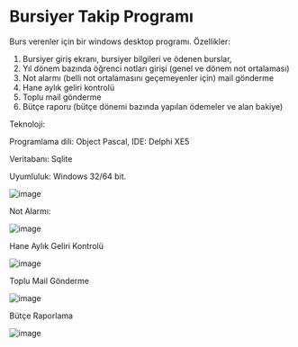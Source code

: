 # Bursiyer Takip Programı
 Burs verenler için bir windows desktop programı.
  Özellikler:
  1. Bursiyer giriş ekranı, bursiyer bilgileri ve ödenen burslar, 
  2. Yıl dönem bazında öğrenci notları girişi (genel ve dönem not ortalaması)
  3. Not alarmı (belli not ortalamasını geçemeyenler için) mail gönderme
  4. Hane aylık geliri kontrolü
  5. Toplu mail gönderme 
  6. Bütçe raporu (bütçe dönemi bazında yapılan ödemeler ve alan bakiye)

Teknoloji:

Programlama dili: Object Pascal, IDE: Delphi XE5

Veritabanı: Sqlite

Uyumluluk: Windows 32/64 bit.

![image](https://user-images.githubusercontent.com/14005027/196560099-4623c2c0-a42c-4a91-8039-897b3b465b30.png)



Not Alarmı:

![image](https://user-images.githubusercontent.com/14005027/196560182-abdd694c-c17c-4ba0-a5cf-aa45fb66304c.png)


Hane Aylık Geliri Kontrolü

![image](https://user-images.githubusercontent.com/14005027/196560290-61534c36-2f12-4ed4-a4cd-f313f908224b.png)

Toplu Mail Gönderme

![image](https://user-images.githubusercontent.com/14005027/196560340-80e1ebb9-947d-4781-bc83-e29e2e36c54e.png)

Bütçe Raporlama

![image](https://user-images.githubusercontent.com/14005027/196560422-42949ff9-06fa-4cec-8373-3ef4be95086a.png)


